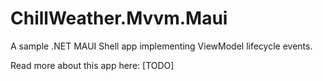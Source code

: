 # ChillWeather.Mvvm.Maui

A sample .NET MAUI Shell app implementing ViewModel lifecycle events.

Read more about this app here: [TODO]
